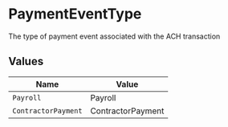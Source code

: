 # PaymentEventType

The type of payment event associated with the ACH transaction


## Values

| Name                | Value               |
| ------------------- | ------------------- |
| `Payroll`           | Payroll             |
| `ContractorPayment` | ContractorPayment   |